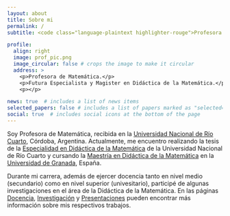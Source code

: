 ```yaml
---
layout: about
title: Sobre mi
permalink: /
subtitle: <code class="language-plaintext highlighter-rouge">Profesora de Matemática</code>

profile:
  align: right
  image: prof_pic.png
  image_circular: false # crops the image to make it circular
  address: >
    <p>Profesora de Matemática.</p>
    <p>Futura Especialista y Magister en Didáctica de la Matemática.</p>
    <p></p>

news: true  # includes a list of news items
selected_papers: false # includes a list of papers marked as "selected={true}"
social: true  # includes social icons at the bottom of the page
---
```


Soy Profesora de Matemática, recibida en la [Universidad Nacional de Río Cuarto](https://www.unrc.edu.ar/), Córdoba, Argentina. Actualmente, me encuentro realizando la tesis de la [Especialidad en Didáctica de la Matemática](https://www.exa.unrc.edu.ar/especializacion-en-didactica-de-la-matematica/) de la Universidad Nacional de Río Cuarto y cursando la [Maestría en Didáctica de la Matemática](https://www.ugr.es/estudiantes/master-doctorados/master-universitario-didactica-matematica-1) en la [Universidad de Granada](https://www.ugr.es/), España.

Durante mi carrera, además de ejercer docencia tanto en nivel medio (secundario) como en nivel superior (univesitario), participé de algunas investigaciones en el área de la Didáctica de la Matemática. En las páginas [Docencia](/teaching/), [Investigación](/research/) y [Presentaciones](https://bmilanesio.github.io/projects/) pueden encontrar más información sobre mis respectivos trabajos.
